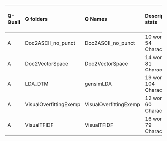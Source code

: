 |Q-Quali |Q folders              |Q Names                |Descriptions stats           |Keywords stats           |Found SW |Meta Info data fields |
|:-------|:----------------------|:----------------------|:----------------------------|:------------------------|:--------|:---------------------|
|A       |Doc2ASCII_no_punct     |Doc2ASCII_no_punct     |10 word(s), 54 Character(s)  |5: 3 (standard), 2 (new) |shell    |q, p, a, d, k, i, s   |
|A       |Doc2VectorSpace        |Doc2VectorSpace        |14 word(s), 81 Character(s)  |5: 1 (standard), 4 (new) |python   |q, p, a, d, k, i, s   |
|A       |LDA_DTM                |gensimLDA              |19 word(s), 104 Character(s) |7: 2 (standard), 5 (new) |python   |q, p, a, d, k, i, s   |
|A       |VisualOverfittingExemp |VisualOverfittingExemp |12 word(s), 60 Character(s)  |6: 0 (standard), 6 (new) |python   |q, p, a, d, k, s      |
|A       |VisualTFIDF            |VisualTFIDF            |16 word(s), 79 Character(s)  |6: 2 (standard), 4 (new) |python   |q, p, a, d, k, i, s   |
